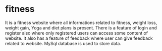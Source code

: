 # fitness
It is a fitness website where all informations related to fitness, weight loss, weight gain, Yoga and diet plans is present. 
There is a feature of login and register also where only registered users can access some content of website. 
It also has a feature of feedback where user can give feedback related to website.
MySql database is used to store data.
